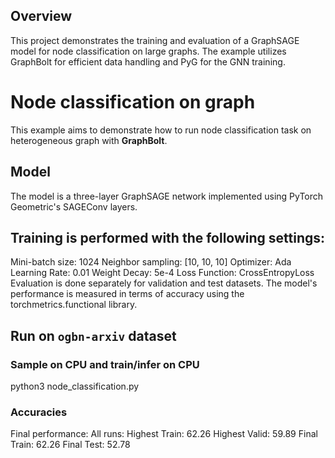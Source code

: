 ##  Overview

This project demonstrates the training and evaluation of a GraphSAGE model for node classification on large graphs. The example utilizes GraphBolt for efficient data handling and PyG for the GNN training.


# Node classification on graph

This example aims to demonstrate how to run node classification task on heterogeneous graph with **GraphBolt**. 

##  Model

The model is a three-layer GraphSAGE network implemented using PyTorch Geometric's SAGEConv layers.


## Training is performed with the following settings:

Mini-batch size: 1024 Neighbor sampling: [10, 10, 10] Optimizer: Ada Learning Rate: 0.01 Weight Decay: 5e-4 Loss Function: CrossEntropyLoss Evaluation is done separately for validation and test datasets. The model's performance is measured in terms of accuracy using the torchmetrics.functional library.


## Run on `ogbn-arxiv` dataset


### Sample on CPU and train/infer on CPU

python3 node_classification.py


### Accuracies

Final performance: 
All runs:
Highest Train: 62.26
Highest Valid: 59.89
Final Train: 62.26
Final Test: 52.78





